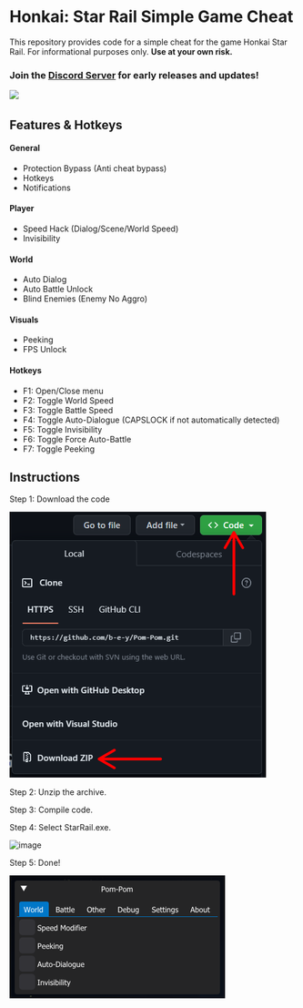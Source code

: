 # Honkai: Star Rail Simple Game Cheat

This repository provides code for a simple cheat for the game Honkai Star Rail. For informational purposes only. **Use at your own risk.**

### Join the [Discord Server](https://discord.gg/ygsTSDRyFq) for early releases and updates! 
<p align="left">
	<a href="https://discord.gg/ygsTSDRyFq"><img src="https://img.shields.io/discord/1106494804491259984?label=Discord&logo=discord&style=for-the-badge&color=blueviolet"></a>
</p>

## Features & Hotkeys

#### General
- Protection Bypass (Anti cheat bypass)
- Hotkeys
- Notifications

#### Player
- Speed Hack (Dialog/Scene/World Speed)
- Invisibility

#### World
- Auto Dialog
- Auto Battle Unlock
- Blind Enemies (Enemy No Aggro)

#### Visuals 
- Peeking
- FPS Unlock

#### Hotkeys
- F1: Open/Close menu
- F2: Toggle World Speed
- F3: Toggle Battle Speed
- F4: Toggle Auto-Dialogue (CAPSLOCK if not automatically detected)
- F5: Toggle Invisibility
- F6: Toggle Force Auto-Battle
- F7: Toggle Peeking

## Instructions

Step 1: Download the code

![Screenshot](downloadpic.png)

Step 2: Unzip the archive.

Step 3: Compile code.

Step 4: Select StarRail.exe.

![image](https://user-images.githubusercontent.com/113752393/236632851-b1e6cfa0-7854-477d-b486-730300b1ee9a.png)

Step 5: Done!

![Screenshot](donepic.png)


